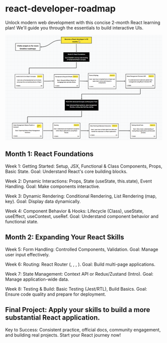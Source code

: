 # react-developer-roadmap
Unlock modern web development with this concise 2-month React learning plan! We'll guide you through the essentials to build interactive UIs.

![React Roadmap (2025)](https://github.com/bilouStrike/react-developer-roadmap/blob/main/react%20roadmap.png)

## Month 1: React Foundations

Week 1: Getting Started: Setup, JSX, Functional & Class Components, Props, Basic State. Goal: Understand React's core building blocks.

Week 2: Dynamic Interactions: Props, State (useState, this.state), Event Handling. Goal: Make components interactive.

Week 3: Dynamic Rendering: Conditional Rendering, List Rendering (map, key). Goal: Display data dynamically.

Week 4: Component Behavior & Hooks: Lifecycle (Class), useState, useEffect, useContext, useRef. Goal: Understand component behavior and functional state.

## Month 2: Expanding Your React Skills

Week 5: Form Handling: Controlled Components, Validation. Goal: Manage user input effectively.

Week 6: Routing: React Router (<BrowserRouter>, <Routes>, <Route>, <Link>). Goal: Build multi-page applications.

Week 7: State Management: Context API or Redux/Zustand (Intro). Goal: Manage application-wide data.

Week 8: Testing & Build: Basic Testing (Jest/RTL), Build Basics. Goal: Ensure code quality and prepare for deployment.

## Final Project: Apply your skills to build a more substantial React application.

Key to Success: Consistent practice, official docs, community engagement, and building real projects. Start your React journey now!
